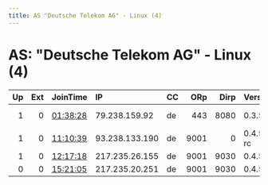 ```yaml
---
title: AS "Deutsche Telekom AG" - Linux (4)
---
```


# AS: "Deutsche Telekom AG" - Linux (4)

|   Up |   Ext | JoinTime                                                                                            | IP             | CC   |   ORp |   Dirp | Version    | Contact                     | Nickname   |   eFamMembers |
|-----:|------:|:----------------------------------------------------------------------------------------------------|:---------------|:-----|------:|-------:|:-----------|:----------------------------|:-----------|--------------:|
|    1 |     0 | [01:38:28](https://metrics.torproject.org/rs.html#details/6492FE8A512DED21C01FB48AE38E659D9DF414E1) | 79.238.159.92  | de   |   443 |   8080 | 0.3.5.14   | 0xFFFFFFFF Coda PGP &lt;cod | Unnamed    |             1 |
|    1 |     0 | [11:10:39](https://metrics.torproject.org/rs.html#details/2F86EDE18677E2A88C1A0679A69D059532B5092F) | 93.238.133.190 | de   |  9001 |      0 | 0.4.5.5-rc | camaxtil@error-404.org      | myRelay    |             1 |
|    1 |     0 | [12:17:18](https://metrics.torproject.org/rs.html#details/6BD23EB84FE0E7B8431FF7D1B4EC34C6FFFCC58E) | 217.235.26.155 | de   |  9001 |   9030 | 0.4.5.7    | None                        | Ormstown   |             1 |
|    0 |     0 | [15:21:05](https://metrics.torproject.org/rs.html#details/2B5811BE4B7824F0BAD1D2BC8EB6E078D665BDF3) | 217.235.20.251 | de   |  9001 |   9030 | 0.4.5.6    | None                        | Ormstown   |             1 |
